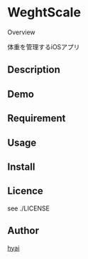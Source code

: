 WeghtScale
====

Overview

体重を管理するiOSアプリ

## Description

## Demo

## Requirement

## Usage

## Install

## Licence

see ./LICENSE

## Author

[hyai](https://github.com/hyai0323)
